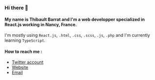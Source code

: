 ### Hi there 👋

#### My name is Thibault Barrat and I'm a web developper specialized in React.js working in Nancy, France.
I'm mostly using `React.js`, `.html`, `.css`, `.scss`, `.js`, `.php` and I'm currently learning `TypeScript`.

#### How to reach me :
- [Twitter account](https://twitter.com/thib_bar)
- [Website](https://www.thibault-barrat.com/)
- [Email](mailto:contact@thibault-barrat.com) 

